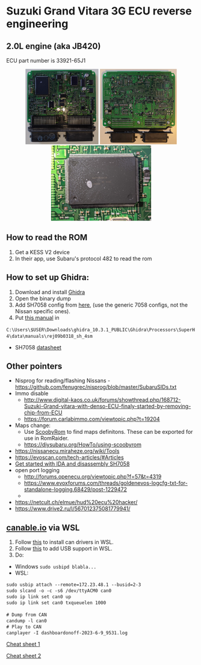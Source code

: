 
# Suzuki Grand Vitara 3G ECU reverse engineering

## 2.0L engine (aka JB420)
ECU part number is 33921-65J1
<center>
<img src = "img/top.jpg" height ="200" alt="33921-65J1 top view"/>
<img src = "img/bottom.jpg" height ="200" alt="33921-65J1 bottom view"/>
<img src = "img/64F7058F80.jpg" height ="200" alt="33921-65J1 MCU 64F7058F80 ciew"/>
</center>


## How to read the ROM

1. Get a KESS V2 device
2. In their app, use Subaru's protocol 482 to read the rom

## How to set up Ghidra:

1. Download and install [Ghidra](https://github.com/NationalSecurityAgency/ghidra)
2. Open the binary dump
3. Add SH7058 config from [here](https://github.com/fenugrec/nissutils/blob/master/ghidra_helpers/README.md#using), (use the generic 7058 configs, not the Nissan specific ones).
4. Put [this manual](https://www.renesas.com/us/en/document/mas/sh-4-software-manual) in

`C:\Users\$USER\Downloads\ghidra_10.3.1_PUBLIC\Ghidra\Processors\SuperH4\data\manuals\rej09b0318_sh_4sm`

* SH7058 [datasheet](https://www.renesas.com/us/en/products/microcontrollers-microprocessors/other-mcus-mpus/superh-risc-engine-family-mcus/sh7058-32-bit-microcontrollers-non-promotion#overview)

## Other pointers

* Nisprog for reading/flashing Nissans - https://github.com/fenugrec/nisprog/blob/master/SubaruSIDs.txt
* Immo disable 
    * http://www.digital-kaos.co.uk/forums/showthread.php/168712-Suzuki-Grand-vitara-with-denso-ECU-finaly-started-by-removing-chip-from-ECU
    * https://forum.carlabimmo.com/viewtopic.php?t=19204
* Maps change:
    * Use [ScoobyRom](https://github.com/dschultzca/ScoobyRom) to find maps definitons. These can be exported for use in RomRaider.
    * https://diysubaru.org/HowTo/using-scoobyrom
* https://nissanecu.miraheze.org/wiki/Tools
* https://evoscan.com/tech-articles/#Articles
* [Get started with IDA and disassembly SH7058](https://www.romraider.com/forum/viewtopic.php?f=25&t=6303)
* open port logging
   * http://forums.openecu.org/viewtopic.php?f=57&t=4319
   * https://www.evoxforums.com/threads/goldenevos-logcfg-txt-for-standalone-logging.68429/post-1229472
   * 
* https://netcult.ch/elmue/hud%20ecu%20hacker/
* https://www.drive2.ru/l/567012375081779941/

## [canable.io](https://canable.io/getting-started.html) via WSL

1. Follow [this](https://www.reddit.com/r/CarHacking/comments/ot3gjf/socketcancanutils_on_windows/) to install can drivers in WSL.
2. Follow [this](https://github.com/rpasek/usbip-wsl2-instructions/blob/master/README.md#adding-usb-support-to-wsl-linux) to add USB support in WSL.
3. Do:
* Windows `sudo usbipd blabla...`
* WSL:
```
sudo usbip attach --remote=172.23.48.1 --busid=2-3
sudo slcand -o -c -s6 /dev/ttyACM0 can0
sudo ip link set can0 up
sudo ip link set can0 txqueuelen 1000

# Dump from CAN
candump -l can0
# Play to CAN
canplayer -I dashboardonoff-2023-6-9_9531.log
```
[Cheat sheet 1](https://gist.github.com/malefs/497ffe2afc1d4738cd46c0a7d3ca1b16#socketcan-ip-link---device-configuration-and-dumping-the-stream)

[Cheat sheet 2](https://medium.com/@yogeshojha/car-hacking-101-practical-guide-to-exploiting-can-bus-using-instrument-cluster-simulator-part-ee998570758)
